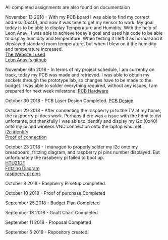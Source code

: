 All completed assignments are also found on documentaion

November 13 2018 - With my PCB board I was able to find my correct address (0x40), and now it was time to get my sensor to work. My goal today is to be able to display Temperature and Humidity. With the help of Leon Anavi, I was able to achieve today's goal and used his code to be able to display humidity and temperature. When testing it I left it as normal and it dipslayed standard room temperature, but when I blew on it the humidity and temperature increased.<br>
<a href="https://www.instructables.com/id/Detect-Temperature-and-Humidity-With-Raspberry-Pi-/">The Website I used</a><br>
<a href="https://github.com/leon-anavi/rpi-examples.git">Leon Anavi's github</a><br>

November 6th 2018 - In terms of my project schedule, I am currently on track, today my PCB was made and retrieved. I was able to obtain my sockets through the prototype lab, so changes have to be made to the budget. I was able to solder everything required, without any issues, I am prepared for next week milestone.
<a href ="https://github.com/JDinhGit/TempSensor/blob/master/Documentation/IMG_20181106_131800.jpg">PCB Hardware</a><br>

October 30 2018 - PCB Laser Design Completed.
<a href ="https://github.com/JDinhGit/TempSensor/blob/master/Documentation/HTU21D-F_pcb.png">PCB Design</a><br>

October 29 2018 - After connecting the raspberry pi to the TV at my home, the raspberry pi does work. Perhaps there was a issue with the hdmi to dvi unfortante, but thankfully I was able to identify and display my i2c (0x40) onto my pi and wireless VNC connection onto the laptop was met.<br>
<a href ="https://github.com/JDinhGit/TempSensor/blob/master/Documentation/(0x40).png">i2c identify</a><br>
<a href="https://github.com/JDinhGit/TempSensor/blob/master/Documentation/Connection.png">Proof of connection</a><br>

October 23 2018 - I managed to properly solder my i2c onto my breadboard, fritzing diagram, and raspberry pi pins number displayed. But unfortunately the raspberry pi failed to boot up.<br>
<a href ="https://github.com/JDinhGit/TempSensor/blob/master/Documentation/HTU21DF.jpg"> HTU21DF</a><br>
<a href ="https://github.com/JDinhGit/TempSensor/blob/master/Documentation/HTU21DF%20(Friziting%20Diagram).png"> Fritzing Diagram</a><br>
<a href ="https://github.com/JDinhGit/TempSensor/blob/master/Documentation/raspberry-pi-15b.jpg"> raspberry pi pins </a>


October 8 2018 - Raspberry Pi setup completed.

October 10 2018 - Proof of purchase Completed

September 25 2018 - Budget Plan Completed

September 18 2018 - Gnatt Chart Completed

September 11 2018 - Proposal Completed

September 6 2018 - Repository created!
